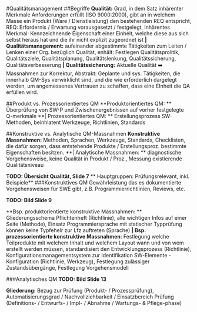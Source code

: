 #Qualitätsmanagement
##Begriffe
**Qualität:** Grad, in dem Satz inhärenter Merkmale Anforderungen erfüllt (ISO 9000:2000), gibt an in welchem Masse ein Produkt (Ware / Dienstleistung) den bestehenden REQ entspricht, REQ: Erfordernis / Erwartung vorausgesetzt / festgelegt, Inhärentes Merkmal: Kennzeichnende Eigenschaft einer Einheit, welche diese aus sich selbst heraus hat und die ihr nicht explizit zugeordnet ist
**| Qualitätsmanagement:** aufeinander abgestimmte Tätigkeiten zum Leiten / Lenken einer Org. bezüglich Qualität, enhält: Festlegen Qualitätsprolitik, Qualitätsziele, Qualitätsplanung, Qualitätslenkung, Qualitätssicherung, Qualitätsverbesserung
**| Qualitätssicherung:** Aktuelle Qualität :arrow_right: Massnahmen zur Korrektur, Abstrakt: Geplante und sys. Tätigkeiten, die innerhalb QM-Sys verwirklicht sind, und die wie erforderlich dargelegt werden, um angemessenes Vertrauen zu schaffen, dass eine EInheit die QA erfüllen wird.

##Produkt vs. Prozessorientiertes QM
**Produktorientiertes QM: ** Überprüfung von SW-P und Zwischenergebnissen auf vorher festgelegte Q-merkmale **| Prozessorientiertes QM: ** Erstellungsprozess SW-Methoden, beinhlatent Werkzeuge, Richtlinien, Standards

##Konstruktive vs. Analytische QM-Massnahmen
**Konstruktive Massnahmen:** Methoden, Sprachen, Werkzeuge, Standards, Checklisten, die dafür sorgen, dass entstehende Produkte / Erstellungsproz. bestimmte Eigenschaften besitzen. **| Analytische Massnahmen: ** diagnostische Vorgehensweise, keine Qualität in Produkt / Proz., Messung existierende Qualitätsniveau

**TODO: Übersicht Qualität, Slide 7**
** Hauptgruppen: Prüfungsrelevant, inkl. Beispiele**
###Konstruktives QM
Gewährleistung das es dokumentierte Vorgehensweisen für SWE gibt, z.B. Programmierrichtlinien, Reviews, etc.

**TODO: Bild Slide 9**

**Bsp. produktorientierte konstruktive Massnahmen: ** Gliederungsschema Pflichtenheft (Richtlinie), alle wichtigen Infos auf einer Seite (Methode), Einsatz Programmiersprache mit statischer Typprüfung können keine Typfehelr zur Lfz auftreten (Sprache)
**| Bsp. prozessorientierte konstruktive Massnahmen**: Festlegung welche Teilprodukte mit welchem Inhalt und welchem Layout wann und von wem erstellt werden müssen, standardisiert den Entwicklungsprozess (Richtlinie), Konfigurationsmanagementsystem zur Identifikation SW-Elemente - Konfiguration (Richtlinie, Werkzeug), Festlegung zulässiger Zustandsübergänge, Festlegung Vorgehensmodell

###Analytisches QM
**TODO: Bild Slide 13**

**Gliederung:** Bezug zur Prüfung (Produkt- / Prozessprüfung), Automatisierungsgrad / Nachvollziehbarkeit / Einsatzbereich Prüfung (Definitions- / Entwurfs- / Impl- / Abnahme / Wartungs- & Pflege-phase)
